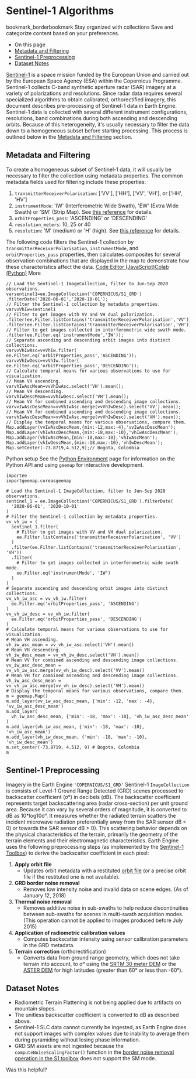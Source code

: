  
#  Sentinel-1 Algorithms 
bookmark_borderbookmark Stay organized with collections  Save and categorize content based on your preferences.
  * On this page
  * [Metadata and Filtering](https://developers.google.com/earth-engine/guides/sentinel1#metadata-and-filtering)
  * [Sentinel-1 Preprocessing](https://developers.google.com/earth-engine/guides/sentinel1#sentinel-1-preprocessing)
  * [Dataset Notes](https://developers.google.com/earth-engine/guides/sentinel1#dataset-notes)


[Sentinel-1](https://earth.esa.int/web/sentinel/missions/sentinel-1) is a space mission funded by the European Union and carried out by the European Space Agency (ESA) within the Copernicus Programme. Sentinel-1 collects C-band synthetic aperture radar (SAR) imagery at a variety of polarizations and resolutions. Since radar data requires several specialized algorithms to obtain calibrated, orthorectified imagery, this document describes pre-processing of Sentinel-1 data in Earth Engine.
Sentinel-1 data is collected with several different instrument configurations, resolutions, band combinations during both ascending and descending orbits. Because of this heterogeneity, it's usually necessary to filter the data down to a homogeneous subset before starting processing. This process is outlined below in the [Metadata and Filtering](https://developers.google.com/earth-engine/guides/sentinel1#metadata-and-filtering) section.
## Metadata and Filtering
To create a homogeneous subset of Sentinel-1 data, it will usually be necessary to filter the collection using metadata properties. The common metadata fields used for filtering include these properties:
  1. `transmitterReceiverPolarisation`: ['VV'], ['HH'], ['VV', 'VH'], or ['HH', 'HV']
  2. `instrumentMode`: 'IW' (Interferometric Wide Swath), 'EW' (Extra Wide Swath) or 'SM' (Strip Map). See [this reference](https://sentinel.esa.int/web/sentinel/user-guides/sentinel-1-sar/acquisition-modes) for details.
  3. `orbitProperties_pass`: 'ASCENDING' or 'DESCENDING'
  4. `resolution_meters`: 10, 25 or 40
  5. `resolution`: 'M' (medium) or 'H' (high). See [this reference](https://sentinel.esa.int/web/sentinel/user-guides/sentinel-1-sar/resolutions/level-1-ground-range-detected) for details.


The following code filters the Sentinel-1 collection by `transmitterReceiverPolarisation`, `instrumentMode`, and `orbitProperties_pass` properties, then calculates composites for several observation combinations that are displayed in the map to demonstrate how these characteristics affect the data.
[Code Editor (JavaScript)](https://developers.google.com/earth-engine/guides/sentinel1#code-editor-javascript-sample)[Colab (Python)](https://developers.google.com/earth-engine/guides/sentinel1#colab-python-sample) More
```
// Load the Sentinel-1 ImageCollection, filter to Jun-Sep 2020 observations.
varsentinel1=ee.ImageCollection('COPERNICUS/S1_GRD')
.filterDate('2020-06-01','2020-10-01');
// Filter the Sentinel-1 collection by metadata properties.
varvvVhIw=sentinel1
// Filter to get images with VV and VH dual polarization.
.filter(ee.Filter.listContains('transmitterReceiverPolarisation','VV'))
.filter(ee.Filter.listContains('transmitterReceiverPolarisation','VH'))
// Filter to get images collected in interferometric wide swath mode.
.filter(ee.Filter.eq('instrumentMode','IW'));
// Separate ascending and descending orbit images into distinct collections.
varvvVhIwAsc=vvVhIw.filter(
ee.Filter.eq('orbitProperties_pass','ASCENDING'));
varvvVhIwDesc=vvVhIw.filter(
ee.Filter.eq('orbitProperties_pass','DESCENDING'));
// Calculate temporal means for various observations to use for visualization.
// Mean VH ascending.
varvhIwAscMean=vvVhIwAsc.select('VH').mean();
// Mean VH descending.
varvhIwDescMean=vvVhIwDesc.select('VH').mean();
// Mean VV for combined ascending and descending image collections.
varvvIwAscDescMean=vvVhIwAsc.merge(vvVhIwDesc).select('VV').mean();
// Mean VH for combined ascending and descending image collections.
varvhIwAscDescMean=vvVhIwAsc.merge(vvVhIwDesc).select('VH').mean();
// Display the temporal means for various observations, compare them.
Map.addLayer(vvIwAscDescMean,{min:-12,max:-4},'vvIwAscDescMean');
Map.addLayer(vhIwAscDescMean,{min:-18,max:-10},'vhIwAscDescMean');
Map.addLayer(vhIwAscMean,{min:-18,max:-10},'vhIwAscMean');
Map.addLayer(vhIwDescMean,{min:-18,max:-10},'vhIwDescMean');
Map.setCenter(-73.8719,4.512,9);// Bogota, Colombia
```
Python setup
See the [ Python Environment](https://developers.google.com/earth-engine/guides/python_install) page for information on the Python API and using `geemap` for interactive development.
```
importee
importgeemap.coreasgeemap
```
```
# Load the Sentinel-1 ImageCollection, filter to Jun-Sep 2020 observations.
sentinel_1 = ee.ImageCollection('COPERNICUS/S1_GRD').filterDate(
  '2020-06-01', '2020-10-01'
)
# Filter the Sentinel-1 collection by metadata properties.
vv_vh_iw = (
  sentinel_1.filter(
    # Filter to get images with VV and VH dual polarization.
    ee.Filter.listContains('transmitterReceiverPolarisation', 'VV')
  )
  .filter(ee.Filter.listContains('transmitterReceiverPolarisation', 'VH'))
  .filter(
    # Filter to get images collected in interferometric wide swath mode.
    ee.Filter.eq('instrumentMode', 'IW')
  )
)
# Separate ascending and descending orbit images into distinct collections.
vv_vh_iw_asc = vv_vh_iw.filter(
  ee.Filter.eq('orbitProperties_pass', 'ASCENDING')
)
vv_vh_iw_desc = vv_vh_iw.filter(
  ee.Filter.eq('orbitProperties_pass', 'DESCENDING')
)
# Calculate temporal means for various observations to use for visualization.
# Mean VH ascending.
vh_iw_asc_mean = vv_vh_iw_asc.select('VH').mean()
# Mean VH descending.
vh_iw_desc_mean = vv_vh_iw_desc.select('VH').mean()
# Mean VV for combined ascending and descending image collections.
vv_iw_asc_desc_mean = vv_vh_iw_asc.merge(vv_vh_iw_desc).select('VV').mean()
# Mean VH for combined ascending and descending image collections.
vh_iw_asc_desc_mean = vv_vh_iw_asc.merge(vv_vh_iw_desc).select('VH').mean()
# Display the temporal means for various observations, compare them.
m = geemap.Map()
m.add_layer(vv_iw_asc_desc_mean, {'min': -12, 'max': -4}, 'vv_iw_asc_desc_mean')
m.add_layer(
  vh_iw_asc_desc_mean, {'min': -18, 'max': -10}, 'vh_iw_asc_desc_mean'
)
m.add_layer(vh_iw_asc_mean, {'min': -18, 'max': -10}, 'vh_iw_asc_mean')
m.add_layer(vh_iw_desc_mean, {'min': -18, 'max': -10}, 'vh_iw_desc_mean')
m.set_center(-73.8719, 4.512, 9) # Bogota, Colombia
m
```

## Sentinel-1 Preprocessing
Imagery in the Earth Engine `'COPERNICUS/S1_GRD'` Sentinel-1 `ImageCollection` is consists of Level-1 Ground Range Detected (GRD) scenes processed to backscatter coefficient (σ°) in decibels (dB). The backscatter coefficient represents target backscattering area (radar cross-section) per unit ground area. Because it can vary by several orders of magnitude, it is converted to dB as 10*log10σ°. It measures whether the radiated terrain scatters the incident microwave radiation preferentially away from the SAR sensor dB < 0) or towards the SAR sensor dB > 0). This scattering behavior depends on the physical characteristics of the terrain, primarily the geometry of the terrain elements and their electromagnetic characteristics.
Earth Engine uses the following preprocessing steps (as implemented by the [Sentinel-1 Toolbox](https://sentinel.esa.int/web/sentinel/toolboxes/sentinel-1)) to derive the backscatter coefficient in each pixel:
  1. **Apply orbit file**
     * Updates orbit metadata with a restituted [orbit file](https://sentinel.esa.int/web/sentinel/technical-guides/sentinel-1-sar/pod/products-requirements) (or a precise orbit file if the restituted one is not available).
  2. **GRD border noise removal**
     * Removes low intensity noise and invalid data on scene edges. (As of January 12, 2018)
  3. **Thermal noise removal**
     * Removes additive noise in sub-swaths to help reduce discontinuities between sub-swaths for scenes in multi-swath acquisition modes. (This operation cannot be applied to images produced before July 2015)
  4. **Application of radiometric calibration values**
     * Computes backscatter intensity using sensor calibration parameters in the GRD metadata.
  5. **Terrain correction** (orthorectification) 
     * Converts data from ground range geometry, which does not take terrain into account, to σ° using the [SRTM 30 meter DEM](https://developers.google.com/earth-engine/datasets/catalog/USGS_SRTMGL1_003) or the [ASTER DEM](https://asterweb.jpl.nasa.gov/gdem.asp) for high latitudes (greater than 60° or less than -60°).


## Dataset Notes
  * Radiometric Terrain Flattening is not being applied due to artifacts on mountain slopes.
  * The unitless backscatter coefficient is converted to dB as described above.
  * Sentinel-1 SLC data cannot currently be ingested, as Earth Engine does not support images with complex values due to inability to average them during pyramiding without losing phase information.
  * GRD SM assets are not ingested because the `computeNoiseScalingFactor()` function in the [border noise removal operation in the S1 toolbox](https://github.com/senbox-org/s1tbx/blob/master/s1tbx-op-calibration/src/main/java/org/esa/s1tbx/calibration/gpf/RemoveGRDBorderNoiseOp.java) does not support the SM mode.


Was this helpful?
